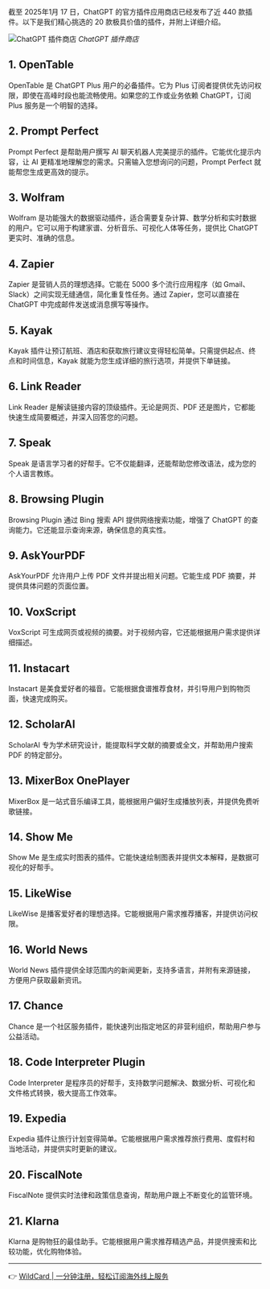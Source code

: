 截至 2025年1月 17 日，ChatGPT 的官方插件应用商店已经发布了近 440 款插件。以下是我们精心挑选的 20 款极具价值的插件，并附上详细介绍。

![ChatGPT 插件商店](https://tnext.org/wp-content/uploads/2025/06/chatgpt-store.png)
*ChatGPT 插件商店*

## 1. OpenTable

OpenTable 是 ChatGPT Plus 用户的必备插件。它为 Plus 订阅者提供优先访问权限，即使在高峰时段也能流畅使用。如果您的工作或业务依赖 ChatGPT，订阅 Plus 服务是一个明智的选择。

## 2. Prompt Perfect

Prompt Perfect 是帮助用户撰写 AI 聊天机器人完美提示的插件。它能优化提示内容，让 AI 更精准地理解您的需求。只需输入您想询问的问题，Prompt Perfect 就能帮您生成更高效的提示。

## 3. Wolfram

Wolfram 是功能强大的数据驱动插件，适合需要复杂计算、数学分析和实时数据的用户。它可以用于构建家谱、分析音乐、可视化人体等任务，提供比 ChatGPT 更实时、准确的信息。

## 4. Zapier

Zapier 是营销人员的理想选择。它能在 5000 多个流行应用程序（如 Gmail、Slack）之间实现无缝通信，简化重复性任务。通过 Zapier，您可以直接在 ChatGPT 中完成邮件发送或消息撰写等操作。

## 5. Kayak

Kayak 插件让预订航班、酒店和获取旅行建议变得轻松简单。只需提供起点、终点和时间信息，Kayak 就能为您生成详细的旅行选项，并提供下单链接。

## 6. Link Reader

Link Reader 是解读链接内容的顶级插件。无论是网页、PDF 还是图片，它都能快速生成简要概述，并深入回答您的问题。

## 7. Speak

Speak 是语言学习者的好帮手。它不仅能翻译，还能帮助您修改语法，成为您的个人语言教练。

## 8. Browsing Plugin

Browsing Plugin 通过 Bing 搜索 API 提供网络搜索功能，增强了 ChatGPT 的查询能力。它还能显示查询来源，确保信息的真实性。

## 9. AskYourPDF

AskYourPDF 允许用户上传 PDF 文件并提出相关问题。它能生成 PDF 摘要，并提供具体问题的页面位置。

## 10. VoxScript

VoxScript 可生成网页或视频的摘要。对于视频内容，它还能根据用户需求提供详细描述。

## 11. Instacart

Instacart 是美食爱好者的福音。它能根据食谱推荐食材，并引导用户到购物页面，快速完成购买。

## 12. ScholarAI

ScholarAI 专为学术研究设计，能提取科学文献的摘要或全文，并帮助用户搜索 PDF 的特定部分。

## 13. MixerBox OnePlayer

MixerBox 是一站式音乐编译工具，能根据用户偏好生成播放列表，并提供免费听歌链接。

## 14. Show Me

Show Me 是生成实时图表的插件。它能快速绘制图表并提供文本解释，是数据可视化的好帮手。

## 15. LikeWise

LikeWise 是播客爱好者的理想选择。它能根据用户需求推荐播客，并提供访问权限。

## 16. World News

World News 插件提供全球范围内的新闻更新，支持多语言，并附有来源链接，方便用户获取最新资讯。

## 17. Chance

Chance 是一个社区服务插件，能快速列出指定地区的非营利组织，帮助用户参与公益活动。

## 18. Code Interpreter Plugin

Code Interpreter 是程序员的好帮手，支持数学问题解决、数据分析、可视化和文件格式转换，极大提高工作效率。

## 19. Expedia

Expedia 插件让旅行计划变得简单。它能根据用户需求推荐旅行费用、度假村和当地活动，并提供实时更新的建议。

## 20. FiscalNote

FiscalNote 提供实时法律和政策信息查询，帮助用户跟上不断变化的监管环境。

## 21. Klarna

Klarna 是购物狂的最佳助手。它能根据用户需求推荐精选产品，并提供搜索和比较功能，优化购物体验。

---

👉 [WildCard | 一分钟注册，轻松订阅海外线上服务](https://bit.ly/bewildcard)